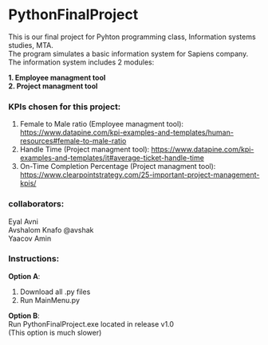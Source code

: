 # PythonFinalProject
This is our final project for Pyhton programming class, Information systems studies, MTA.<br/>
The program simulates a basic information system for Sapiens company.<br/>
The information system includes 2 modules:<br/>

 **1. Employee managment tool<br/>
 2. Project managment tool**<br/>
 
 ### KPIs chosen for this project:<br/>
 1) Female to Male ratio (Employee managment tool): https://www.datapine.com/kpi-examples-and-templates/human-resources#female-to-male-ratio<br/>
 2) Handle Time (Project managment tool): https://www.datapine.com/kpi-examples-and-templates/it#average-ticket-handle-time<br/>
 3) On-Time Completion Percentage (Project managment tool): https://www.clearpointstrategy.com/25-important-project-management-kpis/<br/>
 
### collaborators:<br/>
Eyal Avni<br/>
Avshalom Knafo @avshak<br/>
Yaacov Amin<br/>

### Instructions:<br/>
**Option A**:<br/>
  1) Download all .py files<br/>
  2) Run MainMenu.py<br/>
  
**Option B**:<br/>
Run PythonFinalProject.exe located in release v1.0 <br/>
(This option is much slower)
